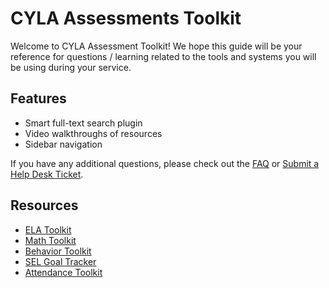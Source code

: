 # CYLA Assessments Toolkit

Welcome to CYLA Assessment Toolkit! We hope this guide will be your reference for questions / learning related to the tools and systems you will be using during your service.


## Features
- Smart full-text search plugin
- Video walkthroughs of resources
- Sidebar navigation


If you have any additional questions, please check out the [FAQ](faq.md) or [Submit a Help Desk Ticket](https://cityyear.sharepoint.com/teams/lax/SitePages/CYLA%20Help%20Desk.aspx).

## Resources

- [ELA Toolkit](https://cityyear.sharepoint.com/teams/lax/LandD/Student%20Planning%20and%20Progress%20Monitoring/ELA%20Toolkit.pdf)
- [Math Toolkit](https://cityyear.sharepoint.com/teams/lax/LandD/Student%20Planning%20and%20Progress%20Monitoring/Math%20Toolkit%20FY19.pdf)
- [Behavior Toolkit](https://cityyear.sharepoint.com/teams/lax/LandD/Attendance%20Resources%20Templates/FY19%20Behavior%20Toolkit.pdf)
- [SEL Goal Tracker](https://cityyear.sharepoint.com/teams/lax/SitePages/SELgoal.aspx)
- [Attendance Toolkit](https://cityyear.sharepoint.com/teams/lax/LandD/Attendance%20Resources%20Templates/FY19%20Attendance%20Toolkit.pdf)